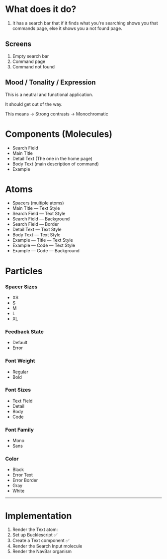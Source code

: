 # What does it do?

1. It has a search bar that if it finds what you're searching shows you that
   commands page, else it shows you a not found page.

## Screens

1. Empty search bar
2. Command page
3. Command not found

## Mood / Tonality / Expression

This is a neutral and functional application.

It should get out of the way.

This means
-> Strong contrasts
-> Monochromatic

# Components (Molecules)

* Search Field
* Main Title
* Detail Text (The one in the home page)
* Body Text (main description of command)
* Example

# Atoms

* Spacers (multiple atoms)
* Main Title — Text Style
* Search Field — Text Style
* Search Field — Background
* Search Field — Border
* Detail Text — Text Style
* Body Text — Text Style
* Example — Title — Text Style
* Example — Code — Text Style
* Example — Code — Background

# Particles

### Spacer Sizes

* XS
* S
* M
* L
* XL

### Feedback State

* Default
* Error

### Font Weight

* Regular
* Bold

### Font Sizes

* Text Field
* Detail
* Body
* Code

### Font Family

* Mono
* Sans

### Color

* Black
* Error Text
* Error Border
* Gray
* White


-------

# Implementation

1. Render the Text atom:
  1. Set up Bucklescript ✅
  2. Create a Text component ✅
2. Render the Search Input molecule
3. Render the NavBar organism

  


